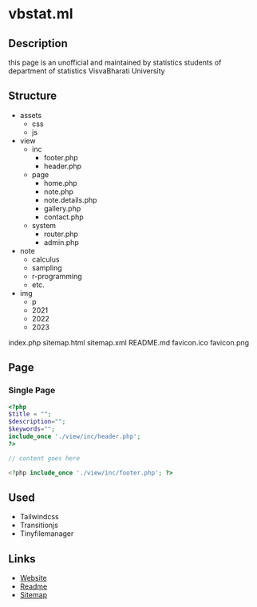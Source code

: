 # vbstat.ml
## Description
this page is an unofficial and maintained by statistics students of department of statistics VisvaBharati University
## Structure
- assets
  - css
  - js
- view
  - inc
    - footer.php
    - header.php
  - page
    - home.php
    - note.php
    - note.details.php
    - gallery.php
    - contact.php
  - system
    - router.php
    - admin.php
- note
  - calculus
  - sampling
  - r-programming
  - etc.
- img
  - p
  - 2021
  - 2022
  - 2023

index.php
sitemap.html
sitemap.xml
README.md
favicon.ico
favicon.png

## Page
### Single Page
```PHP
<?php 
$title = "";
$description="";
$keywords="";
include_once './view/inc/header.php';
?>

// content goes here

<?php include_once './view/inc/footer.php'; ?>
```
## Used 
- Tailwindcss
- Transitionjs
- Tinyfilemanager

## Links
-  [Website](https://vbstat.ml/ "vbstat.ml")
-  [Readme](https://vbstat.ml/README.md "vbstat.ml Readme")
-  [Sitemap](https://vbstat.ml/sitemap.xml "vbstat.ml sitemap")

